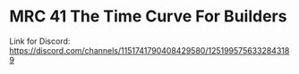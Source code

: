 # MRC 41 The Time Curve For Builders

Link for Discord: https://discord.com/channels/1151741790408429580/1251995756332843189
